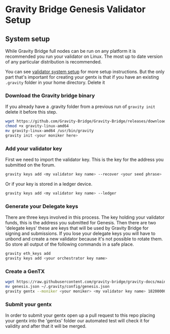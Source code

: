 # Gravity Bridge Genesis Validator Setup

## System setup

While Gravity Bridge full nodes can be run on any platform it is recommended you run your validator on Linux. The most up to date version of any particular distribution is recommended.

You can see [validator system setup]() for more setup instructions. But the only part that's important for creating your gentx is that if you have an existing `.gravity` folder in your home directory.
Delete it

### Download the Gravity bridge binary

If you already have a .gravity folder from a previous run of `gravity init` delete it before this step.

```bash
wget https://github.com/Gravity-Bridge/Gravity-Bridge/releases/download/v1.0.4/gravity-linux-amd64
chmod +x gravity-linux-amd64
mv gravity-linux-amd64 /usr/bin/gravity
gravity init <your moniker here>
```

### Add your validator key

First we need to import the validator key. This is the key for the address you submitted on the forum.

```bash
gravity keys add <my validator key name> --recover <your seed phrase>
```

Or if your key is stored in a ledger device.

```bash
gravity keys add <my validator key name> --ledger
```

### Generate your Delegate keys

There are three keys involved in this process. The key holding your validator funds, this is the address you submitted for Genesis. Then there are
two 'delegate keys' these are keys that will be used by Gravity Bridge for signing and submissions. If you lose your delegate keys you will have to
unbond and create a new validator because it's not possible to rotate them. So store all output of the following commands in a safe place.

```bash
gravity eth_keys add
gravity keys add <your orchestrator key name>
```

### Create a GenTX

```bash
wget https://raw.githubusercontent.com/gravity-bridge/gravity-docs/main/genesis.json
mv genesis.json ~/.gravity/config/genesis.json
gravity gentx --moniker <your moniker> <my validator key name> 182000000000ugraviton <orchestrator eth address> <orchestrator address> --chain-id=gravity-bridge-test4
```

### Submit your gentx

In order to submit your gentx open up a pull request to this repo placing your gentx into the 'gentxs' folder
our automated test will check it for validity and after that it will be merged.
